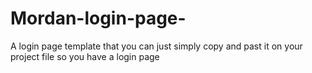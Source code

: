 # Mordan-login-page-
A login page template that you can just simply copy and past it on your project file so you have a login page  
